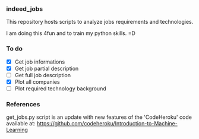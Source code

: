 ### indeed_jobs

This repository hosts scripts to analyze jobs requirements and technologies.

I am doing this 4fun and to train my python skills. =D 

### To do

- [x] Get job informations
- [x] Get job partial description
- [ ] Get full job description
- [x] Plot all companies
- [ ] Plot required technology background

### References

get_jobs.py script is an update with new features of the 'CodeHeroku' code available at: https://github.com/codeheroku/Introduction-to-Machine-Learning
